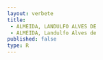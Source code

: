 ```yaml
---
layout: verbete
title:
 - ALMEIDA, LANDULFO ALVES DE
 - ALMEIDA, Landulfo Alves de
published: false
type: R
---
```



